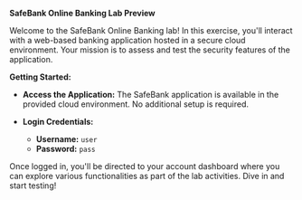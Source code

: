 **SafeBank Online Banking Lab Preview**

Welcome to the SafeBank Online Banking lab! In this exercise, you'll interact with a web-based banking application hosted in a secure cloud environment. Your mission is to assess and test the security features of the application.

**Getting Started:**

- **Access the Application:** The SafeBank application is available in the provided cloud environment. No additional setup is required.

- **Login Credentials:**
  - **Username:** `user`
  - **Password:** `pass`

Once logged in, you'll be directed to your account dashboard where you can explore various functionalities as part of the lab activities. Dive in and start testing!